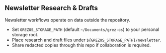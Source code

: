 ## Newsletter Research & Drafts

Newsletter workflows operate on data outside the repository.

- Set `GREZOS_STORAGE_PATH` (default `~/Documents/grez-os`) to your personal storage root.
- Place research and draft files under `${GREZOS_STORAGE_PATH}/newsletter`.
- Share redacted copies through this repo if collaboration is required.
